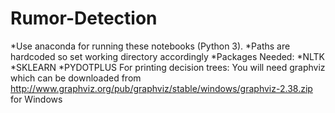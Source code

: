 # Rumor-Detection
*Use anaconda for running these notebooks (Python 3).
*Paths are hardcoded so set working directory accordingly
*Packages Needed:
  *NLTK
  *SKLEARN
  *PYDOTPLUS
 For printing decision trees:
 You will need graphviz which can be downloaded from http://www.graphviz.org/pub/graphviz/stable/windows/graphviz-2.38.zip for Windows
 
